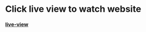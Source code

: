[live-view]: https://sunam-ali.github.io/2-html-css-card/
# Click live view to watch website
### [live-view][live-view]
